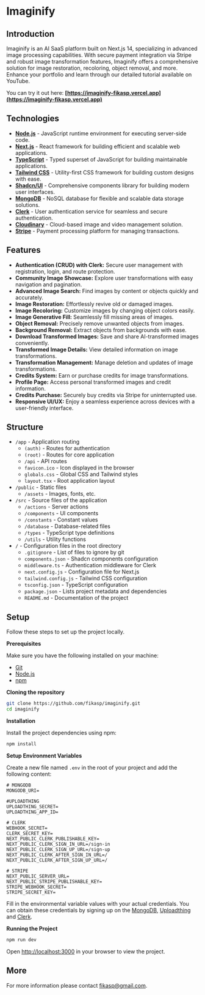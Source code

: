 # Imaginify

## Introduction

Imaginify is an AI SaaS platform built on Next.js 14, specializing in advanced image processing capabilities. With secure payment integration via Stripe and robust image transformation features, Imaginify offers a comprehensive solution for image restoration, recoloring, object removal, and more. Enhance your portfolio and learn through our detailed tutorial available on YouTube.

You can try it out here: **[https://imaginify-fikasp.vercel.app](https://imaginify-fikasp.vercel.app)**

## Technologies

- **[Node.js](https://nodejs.org/en/docs/)** - JavaScript runtime environment for executing server-side code.
- **[Next.js](https://nextjs.org/docs)** - React framework for building efficient and scalable web applications.
- **[TypeScript](https://www.typescriptlang.org/docs/)** - Typed superset of JavaScript for building maintainable applications.
- **[Tailwind CSS](https://tailwindcss.com/docs)** - Utility-first CSS framework for building custom designs with ease.
- **[Shadcn/UI](https://ui.shadcn.com/docs)** - Comprehensive components library for building modern user interfaces.
- **[MongoDB](https://docs.mongodb.com/)** - NoSQL database for flexible and scalable data storage solutions.
- **[Clerk](https://clerk.com/docs)** - User authentication service for seamless and secure authentication.
- **[Cloudinary](https://cloudinary.com/documentation)** - Cloud-based image and video management solution.
- **[Stripe](https://stripe.com/docs)** - Payment processing platform for managing transactions.

## Features

- **Authentication (CRUD) with Clerk:** Secure user management with registration, login, and route protection.
- **Community Image Showcase:** Explore user transformations with easy navigation and pagination.
- **Advanced Image Search:** Find images by content or objects quickly and accurately.
- **Image Restoration:** Effortlessly revive old or damaged images.
- **Image Recoloring:** Customize images by changing object colors easily.
- **Image Generative Fill:** Seamlessly fill missing areas of images.
- **Object Removal:** Precisely remove unwanted objects from images.
- **Background Removal:** Extract objects from backgrounds with ease.
- **Download Transformed Images:** Save and share AI-transformed images conveniently.
- **Transformed Image Details:** View detailed information on image transformations.
- **Transformation Management:** Manage deletion and updates of image transformations.
- **Credits System:** Earn or purchase credits for image transformations.
- **Profile Page:** Access personal transformed images and credit information.
- **Credits Purchase:** Securely buy credits via Stripe for uninterrupted use.
- **Responsive UI/UX:** Enjoy a seamless experience across devices with a user-friendly interface.

## Structure

- `/app` - Application routing
  - `(auth)` - Routes for authentication
  - `(root)` - Routes for core application
  - `/api` - API routes
  - `favicon.ico` - Icon displayed in the browser
  - `globals.css` - Global CSS and Tailwind styles
  - `layout.tsx` - Root application layout
- `/public` - Static files
  - `/assets` - Images, fonts, etc.
- `/src` - Source files of the application
  - `/actions` - Server actions
  - `/components` - UI components
  - `/constants` - Constant values
  - `/database` - Database-related files
  - `/types` - TypeScript type definitions
  - `/utils` - Utility functions
- `/` - Configuration files in the root directory
  - `.gitignore` - List of files to ignore by git
  - `components.json` - Shadcn components configuration
  - `middleware.ts` - Authentication middleware for Clerk
  - `next.config.js` - Configuration file for Next.js
  - `tailwind.config.js` - Tailwind CSS configuration
  - `tsconfig.json` - TypeScript configuration
  - `package.json` - Lists project metadata and dependencies
  - `README.md` - Documentation of the project

## Setup

Follow these steps to set up the project locally.

**Prerequisites**

Make sure you have the following installed on your machine:

- [Git](https://git-scm.com/)
- [Node.js](https://nodejs.org/en)
- [npm](https://www.npmjs.com/)

**Cloning the repository**

```bash
git clone https://github.com/fikasp/imaginify.git
cd imaginify
```

**Installation**

Install the project dependencies using npm:

```bash
npm install
```

**Setup Environment Variables**

Create a new file named `.env` in the root of your project and add the following content:

```env
# MONGODB
MONGODB_URI=

#UPLOADTHING
UPLOADTHING_SECRET=
UPLOADTHING_APP_ID=

# CLERK
WEBHOOK_SECRET=
CLERK_SECRET_KEY=
NEXT_PUBLIC_CLERK_PUBLISHABLE_KEY=
NEXT_PUBLIC_CLERK_SIGN_IN_URL=/sign-in
NEXT_PUBLIC_CLERK_SIGN_UP_URL=/sign-up
NEXT_PUBLIC_CLERK_AFTER_SIGN_IN_URL=/
NEXT_PUBLIC_CLERK_AFTER_SIGN_UP_URL=/

# STRIPE
NEXT_PUBLIC_SERVER_URL=
NEXT_PUBLIC_STRIPE_PUBLISHABLE_KEY=
STRIPE_WEBHOOK_SECRET=
STRIPE_SECRET_KEY=
```

Fill in the environmental variable values with your actual credentials.
You can obtain these credentials by signing up on the [MongoDB](https://www.mongodb.com/), [Uploadthing](https://uploadthing.com) and [Clerk](https://clerk.com/).

**Running the Project**

```bash
npm run dev
```

Open [http://localhost:3000](http://localhost:3000) in your browser to view the project.

## More

For more information please contact [fikasp@gmail.com](mailto:fikasp@gmail.com).
